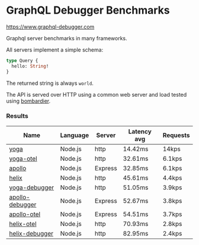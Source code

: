 <!-- README.md is generated from README.ecr, do not edit -->

# GraphQL Debugger Benchmarks

https://www.graphql-debugger.com

Graphql server benchmarks in many frameworks.

All servers implement a simple schema:

```graphql
type Query {
  hello: String!
}
```

The returned string is always `world`.

The API is served over HTTP using a common web server and load tested using [bombardier](https://github.com/codesenberg/bombardier).

### Results

| Name                          | Language      | Server          | Latency avg      | Requests      |
| ----------------------------  | ------------- | --------------- | ---------------- | ------------- |
| [yoga](https://github.com/dotansimha/graphql-yoga) | Node.js | http | 14.42ms | 14kps |
| [yoga-otel](https://github.com/open-telemetry/opentelemetry-js/) | Node.js | http | 32.61ms | 6.1kps |
| [apollo](https://github.com/apollographql/apollo-server) | Node.js | Express | 32.85ms | 6.1kps |
| [helix](https://github.com/contra/graphql-helix) | Node.js | http | 45.61ms | 4.4kps |
| [yoga-debugger](https://graphql-debugger.com/docs/plugins/yoga) | Node.js | http | 51.05ms | 3.9kps |
| [apollo-debugger](https://graphql-debugger.com/docs/plugins/apollo) | Node.js | Express | 52.67ms | 3.8kps |
| [apollo-otel](https://github.com/open-telemetry/opentelemetry-js/) | Node.js | Express | 54.51ms | 3.7kps |
| [helix-otel](https://github.com/open-telemetry/opentelemetry-js/) | Node.js | http | 70.93ms | 2.8kps |
| [helix-debugger](https://github.com/rocket-connect/graphql-debugger) | Node.js | http | 82.95ms | 2.4kps |
